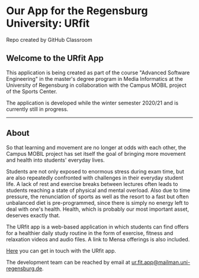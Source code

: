 # Our App for the Regensburg University: URfit

Repo created by GitHub Classroom

## Welcome to the URfit App

This application is being created as part of the course "Advanced Software Engineering" in the master's degree program in Media Informatics at the University of Regensburg in collaboration with the Campus MOBIL project of the Sports Center.

The application is developed while the winter semester 2020/21 and is currently still in progress.

---

## About

So that learning and movement are no longer at odds with each other, the Campus MOBIL project has set itself the goal of bringing more movement and health into students' everyday lives.

Students are not only exposed to enormous stress during exam time, but are also repeatedly confronted with challenges in their everyday student life. A lack of rest and exercise breaks between lectures often leads to students reaching a state of physical and mental overload. Also due to time pressure, the renunciation of sports as well as the resort to a fast but often unbalanced diet is pre-programmed, since there is simply no energy left to deal with one's health. Health, which is probably our most important asset, deserves exactly that.

The URfit app is a web-based application in which students can find offers for a healthier daily study routine in the form of exercise, fitness and relaxation videos and audio files. A link to Mensa offerings is also included.

[Here](https://urfit.software-engineering.education/) you can get in touch with the URfit app.

The development team can be reached by email at ur.fit.app@mailman.uni-regensburg.de.
